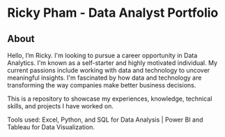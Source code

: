 # Ricky Pham - Data Analyst Portfolio
## About
Hello, I’m Ricky.  I'm looking to pursue a career opportunity in Data Analytics. I'm known as a self-starter and highly motivated individual. My current passions include 
working with data and technology to uncover meaningful insights. I'm fascinated by how data and technology are transforming the way companies make better business decisions. 

This is a repository to showcase my experiences, knowledge, technical skills, and projects I have worked on.

Tools used: Excel, Python, and SQL for Data Analysis | Power BI and Tableau for Data Visualization.
